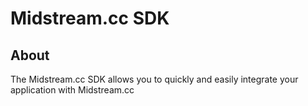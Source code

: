 # Midstream.cc SDK

## About

The Midstream.cc SDK allows you to quickly and easily integrate your application with Midstream.cc
